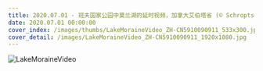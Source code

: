 ```yaml
---
title: 2020.07.01 - 班夫国家公园中莫兰湖的延时视频，加拿大艾伯塔省 (© Schroptschop/Getty Images)
date: 2020.07.01 00:00:00
cover_index: /images/thumbs/LakeMoraineVideo_ZH-CN5910090911_533x300.jpg
cover_detail: /images/LakeMoraineVideo_ZH-CN5910090911_1920x1080.jpg
---
```


![LakeMoraineVideo](/images/LakeMoraineVideo_ZH-CN5910090911_1920x1080.jpg)
